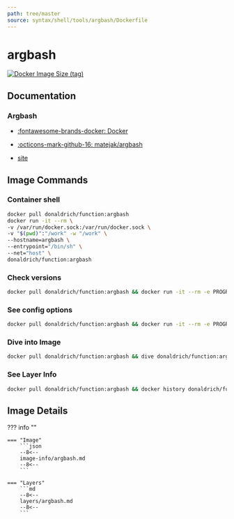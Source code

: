 ```yaml
---
path: tree/master
source: syntax/shell/tools/argbash/Dockerfile
---
```


# argbash

[![Docker Image Size (tag)](https://img.shields.io/docker/image-size/donaldrich/function/argbash?color=blue&label=donaldrich/function:argbash&logo=docker&style=flat-square)](https://hub.docker.com/r/donaldrich/function/argbash)

## Documentation

### Argbash

- [:fontawesome-brands-docker: Docker](https://hub.docker.com/r/matejak/argbash)

- [:octicons-mark-github-16: matejak/argbash](https://github.com/matejak/argbash)

- [site](https://argbash.io/generate)

## Image Commands

### Container shell

```sh
docker pull donaldrich/function:argbash
docker run -it --rm \
-v /var/run/docker.sock:/var/run/docker.sock \
-v "$(pwd)":"/work" -w "/work" \
--hostname=argbash \
--entrypoint="/bin/sh" \
--net="host" \
donaldrich/function:argbash
```

### Check versions

```sh
docker pull donaldrich/function:argbash && docker run -it --rm -e PROGRAM=argbash -v "$(pwd):/work" donaldrich/function:argbash validate
```

### See config options

```sh
docker pull donaldrich/function:argbash && docker run -it --rm -e PROGRAM=argbash -v "$(pwd):/work" donaldrich/function:argbash help
```

### Dive into Image

```sh
docker pull donaldrich/function:argbash && dive donaldrich/function:argbash
```

### See Layer Info

```sh
docker pull donaldrich/function:argbash && docker history donaldrich/function:argbash
```

## Image Details

??? info ""

    === "Image"
        ```json
        --8<--
        image-info/argbash.md
        --8<--
        ```

    === "Layers"
        ```md
        --8<--
        layers/argbash.md
        --8<--
        ```
